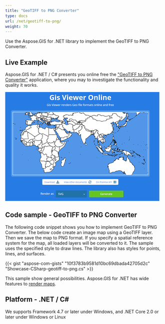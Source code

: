 ```yaml
---
title: "GeoTIFF to PNG Converter"
type: docs
url: /net/geotiff-to-png/
weight: 70
---
```


Use the Aspose.GIS for .NET library to implement the GeoTIFF to PNG Converter.

## **Live Example**

Aspose.GIS for .NET / C# presents you online free the ["GeoTIFF to PNG Converter"](https://products.aspose.app/gis/viewer/geotiff-to-png) application, where you may to investigate the functionality and quality it works.

![GeoTIFF to PNG Converter App](viewer.png)

## **Code sample - GeoTIFF to PNG Converter**

The following code snippet shows you how to implement GeoTIFF to PNG Converter. The below code create an image map using a GeoTIFF layer. Then we save the map to PNG format. If you specify a spatial reference system for the map, all loaded layers will be converted to it. 
The sample uses the specified style to draw lines. The library also has styles for points, lines, and surfaces.

{{< gist "aspose-com-gists" "10f3783b9581d10bc69dbada42705d2c" "Showcase-CSharp-geotiff-to-png.cs" >}}

This sample show general possibilities. Aspose.GIS for .NET has wide features to [render maps](https://docs.aspose.com/gis/net/map-rendering/).

## **Platform - .NET / C#**

We supports Framework 4.7 or later under Windows, and .NET Core 2.0 or later under Windows or Linux
